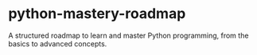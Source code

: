 # python-mastery-roadmap
 A structured roadmap to learn and master Python programming, from the basics to advanced concepts.

